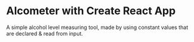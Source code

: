 # Alcometer with Create React App

A simple alcohol level measuring tool, made by using constant values that are declared & read from input.